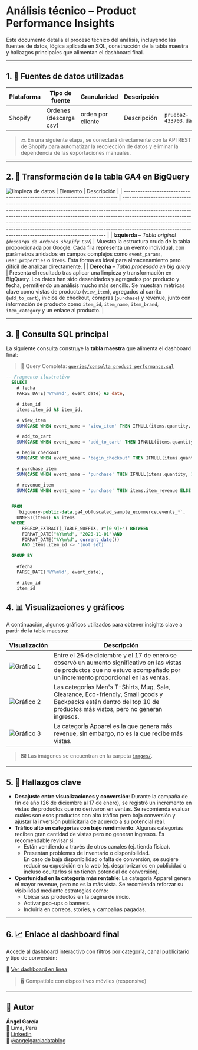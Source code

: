 # Análisis técnico – Product Performance Insights

Este documento detalla el proceso técnico del análisis, incluyendo las fuentes de datos, lógica aplicada en SQL, construcción de la tabla maestra y hallazgos principales que alimentan el dashboard final.

---

## 1. 🧩 Fuentes de datos utilizadas

| Plataforma | Tipo de fuente     | Granularidad        | Descripción                                                                                                                                                                                                                     | ID de tabla                                                        |
|------------|--------------------|---------------------|----------------------------------------------------------------------------------------------------------------------------------------------------------------------------------------------------------------------------------|---------------------------------------------------------------------|
| Shopify   | Ordenes (descarga csv) | orden por cliente  | Descripción | `prueba2-433703.dataset_shopify_orders_download.shopify_orders`     |

> 🔜 En una siguiente etapa, se conectará directamente con la API REST de Shopify para automatizar la recolección de datos y eliminar la dependencia de las exportaciones manuales.

---

## 2. 🧠 Transformación de la tabla GA4 en BigQuery

![limpieza de datos](../images/image_01.png)
| Elemento                                                                    | Descripción                                                                                                                                                                                                                                                                                                                                                                                                                                                                   |
| --------------------------------------------------------------------------- | ----------------------------------------------------------------------------------------------------------------------------------------------------------------------------------------------------------------------------------------------------------------------------------------------------------------------------------------------------------------------------------------------------------------------------------------------------------------------------- |
| **Izquierda** – *Tabla original (`descarga de ordenes shopify CSV`)* | Muestra la estructura cruda de la tabla proporcionada por Google. Cada fila representa un evento individual, con parámetros anidados en campos complejos como `event_params`, `user_properties` o `items`. Esta forma es ideal para almacenamiento pero difícil de analizar directamente.                                                                                                                                                                                     |
| **Derecha** – *Tabla procesada en big query*  | Presenta el resultado tras aplicar una limpieza y transformación en BigQuery. Los datos han sido desanidados y agregados por producto y fecha, permitiendo un análisis mucho más sencillo. Se muestran métricas clave como vistas de producto (`view_item`), agregados al carrito (`add_to_cart`), inicios de checkout, compras (`purchase`) y revenue, junto con información de producto como `item_id`, `item_name`, `item_brand`, `item_category` y un enlace al producto. |


---

## 3. 🧮 Consulta SQL principal

La siguiente consulta construye la **tabla maestra** que alimenta el dashboard final:

> 📁 Query Completa: [`queries/consulta_product_performance.sql`](../queries/rendimiento-producto-ga4-big-query.sql)

```sql
-- Fragmento ilustrativo
  SELECT
    # fecha
    PARSE_DATE('%Y%m%d', event_date) AS date,

    # item_id
    items.item_id AS item_id,

    # view_item
    SUM(CASE WHEN event_name = 'view_item' THEN IFNULL(items.quantity, 1) ELSE 0 END) AS view_item,

    # add_to_cart  
    SUM(CASE WHEN event_name = 'add_to_cart' THEN IFNULL(items.quantity, 1) ELSE 0 END) AS add_to_cart,

    # begin_checkout
    SUM(CASE WHEN event_name = 'begin_checkout' THEN IFNULL(items.quantity, 1) ELSE 0 END) AS begin_checkout,

    # purchase_item
    SUM(CASE WHEN event_name = 'purchase' THEN IFNULL(items.quantity, 1) ELSE 0 END) AS purchase_item,

    # revenue_item
    SUM(CASE WHEN event_name = 'purchase' THEN items.item_revenue ELSE 0 END) AS revenue_item,

  
  FROM
    `bigquery-public-data.ga4_obfuscated_sample_ecommerce.events_*`,
    UNNEST(items) AS items
  WHERE
      REGEXP_EXTRACT(_TABLE_SUFFIX, r"[0-9]+") BETWEEN 
      FORMAT_DATE("%Y%m%d", "2020-11-01")AND 
      FORMAT_DATE("%Y%m%d", current_date()) 
      AND items.item_id <> '(not set)'

  GROUP BY
  
    #fecha
    PARSE_DATE('%Y%m%d', event_date),

    # item_id
    item_id
```

## 4. 📊 Visualizaciones y gráficos

A continuación, algunos gráficos utilizados para obtener insights clave a partir de la tabla maestra:

| Visualización | Descripción |
|---------------|-------------|
| ![Gráfico 1](../images/insight_1.png) | Entre el 26 de diciembre y el 17 de enero se observó un aumento significativo en las vistas de productos que no estuvo acompañado por un incremento proporcional en las ventas. |
| ![Gráfico 2](../images/insight_2.png) | Las categorías Men's T-Shirts, Mug, Sale, Clearance, Eco-friendly, Small goods y Backpacks están dentro del top 10 de productos más vistos, pero no generan ingresos. |
| ![Gráfico 3](../images/insight_3.png) | La categoría Apparel es la que genera más revenue, sin embargo, no es la que recibe más vistas. |

> 🖼️ Las imágenes se encuentran en la carpeta [`images/`](../images/).

---

## 5. 🧭 Hallazgos clave

- **Desajuste entre visualizaciones y conversión**: Durante la campaña de fin de año (26 de diciembre al 17 de enero), se registró un incremento en vistas de productos que no derivaron en ventas. Se recomienda evaluar cuáles son esos productos con alto tráfico pero baja conversión y ajustar la inversión publicitaria de acuerdo a su potencial real.
- **Tráfico alto en categorías con bajo rendimiento**: Algunas categorías reciben gran cantidad de vistas pero no generan ingresos. Es recomendable revisar si:
  - Están vendiendo a través de otros canales (ej. tienda física).
  - Presentan problemas de inventario o disponibilidad.  
  En caso de baja disponibilidad o falta de conversión, se sugiere reducir su exposición en la web (ej. despriorizarlos en publicidad o incluso ocultarlos si no tienen potencial de conversión).
- **Oportunidad en la categoría más rentable**: La categoría Apparel genera el mayor revenue, pero no es la más vista. Se recomienda reforzar su visibilidad mediante estrategias como:
  - Ubicar sus productos en la página de inicio.
  - Activar pop-ups o banners.
  - Incluirla en correos, stories, y campañas pagadas.

---

## 6. 📈 Enlace al dashboard final

Accede al dashboard interactivo con filtros por categoría, canal publicitario y tipo de conversión:

🔗 [Ver dashboard en línea](https://lookerstudio.google.com/reporting/5e8d97c8-e7c4-4c62-93f5-0d7396d216d7)  
>  🖥️ Compatible con dispositivos móviles (responsive)

---

## 👤 Autor

**Ángel García**  
📍 Lima, Perú  
🔗 [LinkedIn](https://www.linkedin.com/in/angelgarciachanga)  
🎥 [@angelgarciadatablog](https://youtube.com/@angelgarciadatablog)

